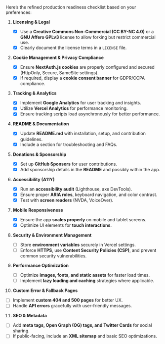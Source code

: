 Here’s the refined production readiness checklist based on your preferences:

1. **Licensing & Legal**

    - [x] Use a **Creative Commons Non-Commercial (CC BY-NC 4.0)** or a **GNU Affero GPLv3** license to allow forking but restrict commercial use.
    - [x] Clearly document the license terms in a `LICENSE` file.

2. **Cookie Management & Privacy Compliance**

    - [x] Ensure **NextAuth.js cookies** are properly configured and secured (HttpOnly, Secure, SameSite settings).
    - [x] If required, display a **cookie consent banner** for GDPR/CCPA compliance.

3. **Tracking & Analytics**

    - [x] Implement **Google Analytics** for user tracking and insights.
    - [x] Utilize **Vercel Analytics** for performance monitoring.
    - [x] Ensure tracking scripts load asynchronously for better performance.

4. **README & Documentation**

    - [x] Update **README.md** with installation, setup, and contribution guidelines.
    - [x] Include a section for troubleshooting and FAQs.

5. **Donations & Sponsorship**

    - [x] Set up **GitHub Sponsors** for user contributions.
    - [x] Add sponsorship details in the **README** and possibly within the app.

6. **Accessibility (A11Y)**

    - [x] Run an **accessibility audit** (Lighthouse, axe DevTools).
    - [x] Ensure proper **ARIA roles**, keyboard navigation, and color contrast.
    - [x] Test with **screen readers** (NVDA, VoiceOver).

7. **Mobile Responsiveness**

    - [x] Ensure the app **scales properly** on mobile and tablet screens.
    - [x] Optimize UI elements for **touch interactions**.

8. **Security & Environment Management**

    - [ ] Store **environment variables** securely in Vercel settings.
    - [ ] Enforce **HTTPS**, use **Content Security Policies (CSP)**, and prevent common security vulnerabilities.

9. **Performance Optimization**

    - [ ] Optimize **images, fonts, and static assets** for faster load times.
    - [ ] Implement **lazy loading and caching** strategies where applicable.

10. **Custom Error & Fallback Pages**

-   [ ] Implement **custom 404 and 500 pages** for better UX.
-   [ ] Handle **API errors** gracefully with user-friendly messages.

11. **SEO & Metadata**

-   [ ] Add **meta tags, Open Graph (OG) tags, and Twitter Cards** for social sharing.
-   [ ] If public-facing, include an **XML sitemap** and basic SEO optimizations.

